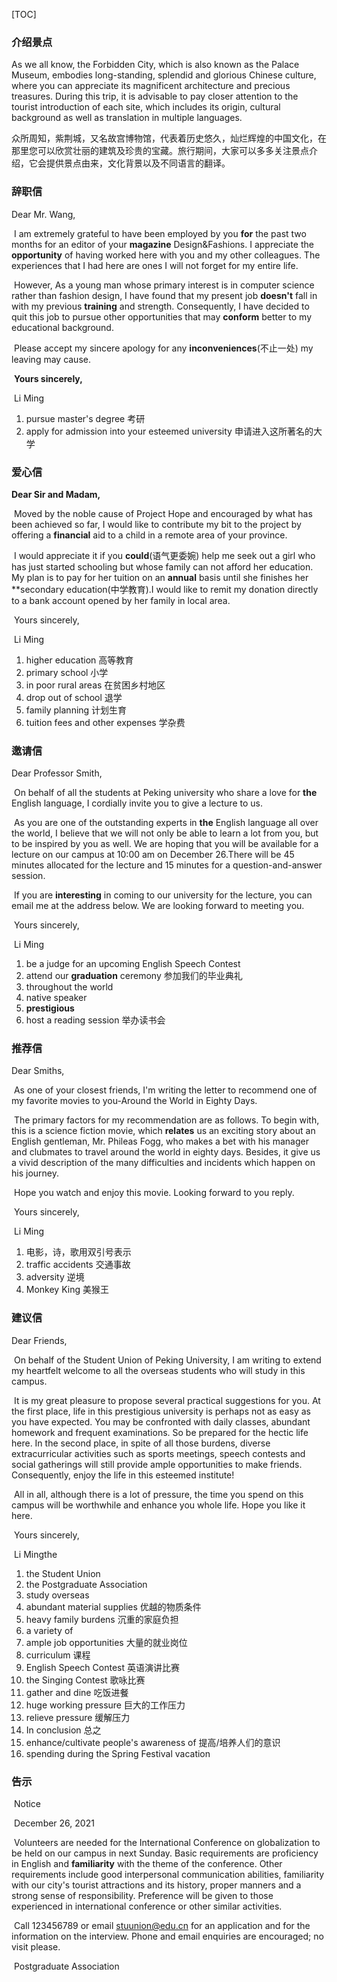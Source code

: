 [TOC]



### 介绍景点

As we all know, the Forbidden City, which is also known as the Palace Museum, embodies  long-standing, splendid and glorious Chinese culture, where you can appreciate its magnificent architecture and precious treasures. During this trip, it is advisable to pay closer attention  to the tourist introduction of each site, which includes its origin, cultural background as well as translation in multiple languages.

众所周知，紫荆城，又名故宫博物馆，代表着历史悠久，灿烂辉煌的中国文化，在那里您可以欣赏壮丽的建筑及珍贵的宝藏。旅行期间，大家可以多多关注景点介绍，它会提供景点由来，文化背景以及不同语言的翻译。

### 辞职信

Dear Mr. Wang,

​		I am extremely grateful to have been employed by you **for** the past two months for an editor of your **magazine** Design&Fashions. I appreciate the **opportunity** of having worked here with you and my other colleagues. The experiences that I had here are ones I will not forget for my entire life.

​		However, As a young man whose primary interest is in computer science rather than fashion design, I have found that my present job **doesn't** fall in with my previous **training** and strength. Consequently, I have decided to quit this job to pursue other opportunities that may **conform** better to my educational background.

​		Please accept my sincere apology for any **inconveniences**(不止一处) my leaving may cause.

​																									**Yours sincerely,**

​																									Li Ming

1. pursue master's degree 考研
2. apply for admission into your esteemed university 申请进入这所著名的大学

### 爱心信

**Dear Sir and Madam,**

​		Moved by the noble cause of Project Hope and encouraged by what has been achieved so far, I would like to contribute my bit to the project by offering a **financial** aid to a child in a remote area of your province.

​		I would appreciate it if you **could**(语气更委婉) help me seek out a girl who has just started schooling but whose family can not afford her education. My plan is to pay for her tuition on an **annual** basis until she finishes her **secondary education(中学教育).I would like to remit my donation directly to a bank account opened by her family in local area.

​																									Yours sincerely,

​																									Li Ming

1. higher education 高等教育
2. primary school 小学
3. in poor rural areas 在贫困乡村地区
4. drop out of school 退学
5. family planning 计划生育
6. tuition fees and other expenses 学杂费

### 邀请信

Dear Professor Smith,

​		On behalf of all the students at Peking university who share a love for **the** English language, I cordially invite you to give a lecture to us.

​		As you are one of the outstanding experts in **the** English language all over the world, I believe that we will not only be able to learn a lot from you, but to be inspired by you as well. We are hoping that you will be available for a lecture on our campus at 10:00 am on December 26.There will be 45 minutes allocated for the lecture and 15 minutes for a question-and-answer session.

​		If you are **interesting** in coming to our university for the lecture, you can email me at the address below. We are looking forward to meeting you.

​																	Yours sincerely,

​																		Li Ming

1. be a judge for an upcoming English Speech Contest
2. attend our **graduation** ceremony 参加我们的毕业典礼
3. throughout the world
4. native speaker
5. **prestigious**
6. host a reading session 举办读书会

### 推荐信

Dear Smiths,

​		As one of your closest friends, I'm writing the letter to recommend one of my favorite movies to you-Around the World in Eighty Days.

​		The primary factors for my recommendation are as follows. To begin with, this is a science fiction movie, which **relates** us an exciting story about an English gentleman, Mr. Phileas Fogg, who makes a bet with his manager and clubmates to travel around the world in eighty days. Besides, it give us a vivid description of the many difficulties and incidents which happen on his journey.

​		Hope you watch and enjoy this movie. Looking forward to you reply.

​																																	Yours sincerely,

​																																		Li Ming

1. 电影，诗，歌用双引号表示
2. traffic accidents 交通事故
3. adversity 逆境
4. Monkey King 美猴王

### 建议信

Dear Friends,

​		On behalf of the Student Union of Peking University, I am writing to extend my heartfelt welcome to all the overseas students who will study in this campus.

​		It is my great pleasure to propose several practical suggestions for you. At the first place, life in this prestigious university is perhaps not as easy as you have expected. You may be confronted with daily classes, abundant homework and frequent examinations. So be prepared for the hectic life here. In the second place, in spite of all those burdens, diverse extracurricular activities such as sports meetings, speech contests and social gatherings will still provide ample opportunities to make friends. Consequently, enjoy the life in this esteemed institute!

​		All in all, although there is a lot of pressure, the time you spend on this campus will be worthwhile and enhance you whole life. Hope you like it here. 

​																																				Yours sincerely,

​																																						Li Mingthe

1. the Student Union
2. the Postgraduate Association
3. study overseas
4. abundant material supplies 优越的物质条件
5. heavy family burdens 沉重的家庭负担
6. a variety of 
7. ample job opportunities 大量的就业岗位
8. curriculum 课程
9. English Speech Contest 英语演讲比赛
10. the Singing Contest 歌咏比赛
11. gather and dine 吃饭进餐
12. huge working pressure 巨大的工作压力
13. relieve pressure 缓解压力
14. In conclusion 总之
15. enhance/cultivate people's awareness of 提高/培养人们的意识
16. spending during the Spring Festival vacation

### 告示

​														Notice

​																						December 26, 2021

​		Volunteers are needed for the International Conference on globalization to be held on our campus in next Sunday. Basic requirements are proficiency in English and **familiarity** with the theme of the conference. Other requirements include good interpersonal communication abilities, familiarity with our city's tourist attractions and its history, proper manners and a strong sense of responsibility. Preference will be given to those experienced in international conference or other similar activities.

​		Call 123456789 or email stuunion@edu.cn for an application and for the information on the interview. Phone and email enquiries are encouraged; no visit please.

​																				Postgraduate Association





